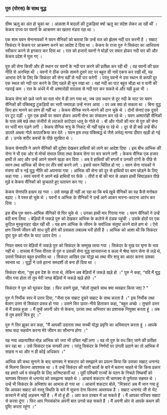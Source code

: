 ### पुरु (पोरस) के साथ युद्ध

---

ग्रीष्म ऋतु का अंत हो चुका था । आकाश में बादलों की टुकड़ियां वर्षा ऋतु का संदेश लेकर आ रही थीं । केकय राज्य पर यवनों के आक्रमण का खतरा मंडरा रहा था ।

एक शाम यवन सेनानायकों ने यवन सैनिकों को बताया कि उन्हें रात को झेलम नदी पार करनी है । सम्राट सिकंदर ने केकय पर आक्रमण करने का आदेश दे दिया था । केकय के राजा पुरु ने सिकंदर का आधिपत्य स्वीकार करने से इनकार कर दिया था । रात को हजारों यवनों ने घोड़ों पर सवार होकर नदी पार की और केकय प्रदेश में घुस गए ।

पुरु की सेना किसी और ही स्थान पर यवनों के नदी पार करने की प्रतीक्षा कर रही थी । वह यवनों की छल नीति से अनभिज्ञ थी । यवनों ने ठीक उनके सामने दूसरे तट पर बहुत सी नावें एकत्र कर रखी थीं, यह आभास देने के लिए कि सिकंदर की सेना वहीं से नदी पार करेगी । परंतु यवनों ने उस स्थान से काफी दूर एक स्थल को नदी पार करने के लिए पहले ही चुन रखा था । वहां नदी का पाट बहुत चौड़ा था व पानी की गहराई कम । रात के अंधेरे में भी अश्वारोही सरलता से नदी पार कर सकते थे और यही हुआ भी ।

केकय सेना को छले जाने का पता भोर में ही लग गया था, जब उस स्थान से दूर नदी के घाट पर यवन सैनिकों की पंक्तिबद्ध टुकड़ियों का भारी जमावड़ा उन्हें नजर आया । पर अब क्या हो सकता था । बिना युद्ध किए हार मानने का प्रश्न ही नहीं था । केकय सैनिक मरने-मारने की ठान चुके थे । दोनों सेनाएं एक दूसरे पर टूट पड़ीं । पुरु एक हाथी पर सवार होकर अपनी सेना का संचालन कर रहे थे । यवन अश्वारोही सैनिकों के पास लंबे बर्छ तथा जंजीरों से लटकते कांटेदार धातु के गोले थे । बों और गोलों की मार से पुरु की सेना पर भारी मार पड़ने लगी । केकय सैनिक शत्रु के निकट भी नहीं पहुंच पा रहे थे । दूर से ही बर्छ उन्हें बींध डालते अथवा गोले कपालक्रिया कर देते । यवन इस तरह पंक्तिबद्ध थे जैसे अभेद्य मानव दीवार खड़ी हो गई हो । उनके शरीर कवचों के पीछे सुरक्षित थे ।

केकय सेनापति ने अपने सैनिकों की दुर्दशा देखकर हाथियों को लाने का आदेश दिया । इस बीच आंभिक की सेना ने भी एक ओर से मोर्चा संभाल लिया तथा केकय सेना पर वार करने लगी । केकय सैनिक एक हजार हाथी ले आए और उन्हें अपने सामने खड़ा कर दिया । अब वे हाथियों की बगलों व उनकी टांगों के पीछे से यवन तथा आंभिक की सेना पर तीर वर्षा करने लगे । इससे यवन चिंतित हो गए । यवन सेना नायकों ने मंत्रणा की व नई युद्ध नीति को अपनाया गया । आंभिक की सेना को दूर से हाथियों पर बाण छोड़ने के लिए कहा गया । स्वयं यवनों ने अपने बर्छ हाथियों पर फेंके । तीरों व बों की मार से आहत हाथी चिंघाड़कर पीछे मुड़े व केकय सैनिकों को कुचलते हुए पलायन कर गए ।

केकय सेनापति हत्प्रभ रह गया । उसे समझ ही नहीं आ रहा था कि बचे खुचे सैनिकों का वह कैसे मनोबल बढ़ाए । वे पस्त हो चुके थे । यवनों व आंभिक के सैनिकों ने उन्हें आगे आकर मारना-काटना आरंभ कर दिया ।

इस बीच पुरु यवन-आंभिक सैनिकों से घिर चुके थे । उनका हाथी मार गिराया गया । यवन सैनिकों ने उन्हें बंदी बना लिया । बेड़ियों में जकड़े पुरु को देखकर आंभिक के कलेजे में ठंडक पहुंची । उसके होठों पर एक कुटिल मुस्कुराहट खेल रही थी । यह क्षण आंभिक के जीवन के सर्वाधिक संतुष्ट करने वाले क्षण थे । ऐसे क्षण जिनमें जीवन की साध पूरी होने की प्रसन्नता लबालब भरी होती है । आंभिक को आशा थी कि सिकंदर दुष्ट पुरु को मौत के घाट उतार देगा ।

नियत समय पर बेड़ियों में जकड़े पुरु को सिकंदर के सम्मुख लाया गया । सिकंदर के मुख पर घृणा के भाव नहीं थे । वास्तव में जिस वीरता से पुरु व उसकी सेना युद्ध साजसज्जा व कला में श्रेष्ठ यवन सेना से लड़े थे, उससे सिकंदर बहुत प्रभावित था । सिकंदर आखिर एक योद्धा था तथा वीर शत्रु का आदर करना उसका स्वभाव था । युद्धों ने उसे इतना समदर्शी तो बना ही दिया था ।

सिकंदर बोला, "तुम इस देश के राजा थे, लेकिन अब बेड़ियों में जकड़े खड़े हो ।" पुरु ने कहा, “यदि मैं युद्ध जीत गया होता तो तुम मेरी जगह बेड़ियों में जकड़े खड़े होते ।"

सिकंदर ने पुरु को घूरकर देखा । फिर उसने पूछा, “बोलो तुम्हारे साथ क्या व्यवहार किया जाए ? "

पुरु ने निर्भीक स्वर में उत्तर दिया, "जैसा एक सम्राट दूसरे सम्राट के साथ करता है ।" इस निर्भीक तथा बेलाग उत्तर से सिकंदर प्रसन्न हो गया । उसने सिर ऊपर-नीचे हिलाकर कहा, "बहुत अच्छे । तुम्हारे उत्तर से मैं प्रसन्न हुआ । मैं तुम्हें अपनी ओर से केकय, उरसा तथा अभिसार का प्रशासक नियुक्त करता हूं । अब से तुम हमारे मित्र हुए ।"

पुरु ने सिर झुका कर कहा, "मैं आपकी उदारता तथा सच्ची योद्धा प्रवृत्ति का अभिवादन करता हूं । आपके साथ सदा सहयोग करना मेरे जीवन का सौभाग्य होगा ।"

यह नया अप्रत्याशित मोड़ आंभिक को जरा भी उचित नहीं लगा । वह तो पुरु के वध किए जाने की प्रतीक्षा कर रहा था । उसे सिकंदर एक सनकी लगा । परंतु सिकंदर के निर्णयों पर उंगली उठाने का तो आंभिक में साहस न था और न ही कोई अधिकार ।"

आंभिक की कथा सुनाने के बाद चाणक्य ने शकटार को समझाने का प्रयत्न किया कि उसका सम्राट धनानंद से मिलना कितना आवश्यक था । वे उन्हें सिकंदर की सारी चालों के बारे में बताना चाहते थे कि किस प्रकार वह हमारे धर्म व संस्कृति के लिए अनिष्टकारी था । पूर्वी पश्चिमी राज्यों के पतन के निचले निष्कर्षों को चाणक्य विस्तार से धनानंद को समझाना चाहते थे । आचार्य शकटार भी चाणक्य से पूर्णतया सहमत थे । उन्हें भी सिकंदर के अभिशाप का आभास हो गया था । आचार्य शकटार बोले, "मित्रवर! अब मैं जान गया हूं कि आपका सम्राट को वस्तु स्थिति के बारे में सूचना देना कितना आवश्यक है । सम्राट धनानंद जी से भेंट करवाने में कोई अड़चन नहीं है । मैं तो हूं ही । आप कल दरबार में आ सकते हैं । मैं आपका परिचय सम्राट से करवा दूंगा । फिर आप निस्संकोच अपनी बात उनसे कह सकते हैं । मैं अपनी ओर से आपके कथन की पुष्टि करता रहूंगा ।" 